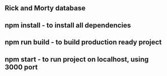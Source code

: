 ## Rick and Morty database

## npm install - to install all dependencies

## npm run build - to build production ready project

## npm start - to run project on localhost, using 3000 port